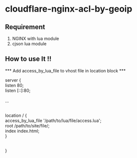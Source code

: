 # cloudflare-nginx-acl-by-geoip

## Requirement 
1. NGINX with lua module
2. cjson lua module


## How to use It !!
*** Add access_by_lua_file to vhost file in location block *** <br/>

server { <br/>
  listen 80; <br/>
  listen [::]:80; <br/>
  <br/>
  ... <br/> <br/>
  
  location / { <br/> 
    access_by_lua_file '/path/to/lua/file/access.lua'; <br/>
		root /path/to/site/file/; <br/>
		index index.html; <br/>
  } <br/>
<br/>

} <br/>
